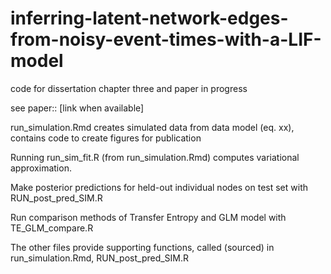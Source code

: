 # inferring-latent-network-edges-from-noisy-event-times-with-a-LIF-model
code for dissertation chapter three and paper in progress

see paper:: [link when available]

run_simulation.Rmd creates simulated data from data model (eq. xx), contains code to create figures for publication

Running run_sim_fit.R (from run_simulation.Rmd) computes variational approximation.

Make posterior predictions for held-out individual nodes on test set with RUN_post_pred_SIM.R 

Run comparison methods of Transfer Entropy and GLM model with TE_GLM_compare.R

The other files provide supporting functions, called (sourced) in run_simulation.Rmd, RUN_post_pred_SIM.R

